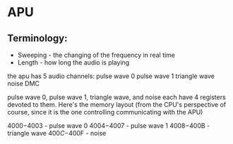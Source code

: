 # APU

## Terminology:
- Sweeping - the changing of the frequency in real time
- Length - how long the audio is playing

the apu has 5 audio channels:
pulse wave 0
pulse wave 1
triangle wave
noise
DMC

pulse wave 0, pulse wave 1, triangle wave, and noise each have 4 registers devoted to them. Here's the memory layout (from the CPU's perspective of course, since it is the one controlling communicating with the APU)

$4000-$4003 - pulse wave 0
$4004-$4007 - pulse wave 1
$4008-$400B - triangle wave
$400C-$400F - noise

